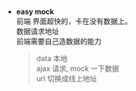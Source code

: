 - **easy mock** <br>
  前端 界面超快的，卡在没有数据上。<br>
  数据请求地址<br>
  前端需要自己造数据的能力<br>
  >data 本地<br>
  >ajax 请求, mock 一下数据<br>
  >url 切换成线上地址 